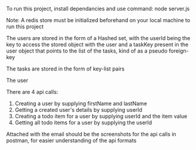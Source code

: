 To run this project, install dependancies and use command: node server.js

Note: A redis store must be initialized beforehand on your local machine to run this project

The users are stored in the form of a Hashed set, with the userId being the key to access the stored object with the user and a taskKey present in the user object that points to the list of the tasks, kind of as a pseudo foreign-key

The tasks are stored in the form of key-list pairs

The user 

There are 4 api calls:

1) Creating a user by supplying firstName and lastName
2) Getting a created user's details by supplying userId
3) Creating a todo item for a user by supplying userId and the item value
4) Getting all todo items for a user by supplying the userId

Attached with the email should be the screenshots for the api calls in postman, for easier understanding of the api formats
